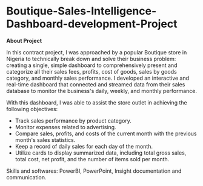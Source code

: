 # Boutique-Sales-Intelligence-Dashboard-development-Project
**About Project**

In this contract project, I was approached by a popular Boutique store in Nigeria to technically break down and solve their business problem: creating a single, simple dashboard to comprehensively present and categorize all their sales fees, profits, cost of goods, sales by goods category, and monthly sales performance. I developed an interactive and real-time dashboard that connected and streamed data from their sales database to monitor the business's daily, weekly, and monthly performance.

With this dashboard, I was able to assist the store outlet in achieving the following objectives:
- Track sales performance by product category.
- Monitor expenses related to advertising.
- Compare sales, profits, and costs of the current month with the previous month's sales statistics.
- Keep a record of daily sales for each day of the month.
- Utilize cards to display summarized data, including total gross sales, total cost, net profit, and the number of items sold per month.

Skills and softwares: PowerBI, PowerPoint, Insight documentation and communication.
